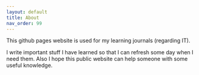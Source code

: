 ```yaml
---
layout: default
title: About
nav_order: 99
---
```


This github pages website is used for my learning journals (regarding IT).

I write important stuff I have learned so that I can refresh some day when I need them.
Also I hope this public website can help someone with some useful knowledge.

